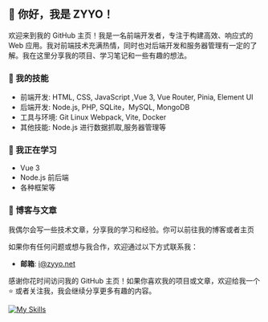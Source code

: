## 👋 你好，我是 ZYYO！
欢迎来到我的 GitHub 主页！我是一名前端开发者，专注于构建高效、响应式的 Web 应用。我对前端技术充满热情，同时也对后端开发和服务器管理有一定的了解。我在这里分享我的项目、学习笔记和一些有趣的想法。
### 🚀 我的技能

- 前端开发:  HTML, CSS, JavaScript ,Vue 3, Vue Router, Pinia, Element UI
- 后端开发:  Node.js, PHP, SQLite，MySQL, MongoDB
- 工具与环境: Git Linux Webpack, Vite, Docker
- 其他技能: Node.js 进行数据抓取,服务器管理等

### 🌱 我正在学习
- Vue 3
- Node.js 前后端
- 各种框架等

### 📝 博客与文章

我偶尔会写一些技术文章，分享我的学习和经验。你可以前往我的博客或者主页

如果你有任何问题或想与我合作，欢迎通过以下方式联系我：

- **邮箱**: i@zyyo.net

感谢你花时间访问我的 GitHub 主页！如果你喜欢我的项目或文章，欢迎给我一个 ⭐️ 或者关注我，我会继续分享更多有趣的内容。

 [![My Skills](https://skillicons.dev/icons?perline=20&i=js,html,css,bash,git,yarn,windows,webpack,vite,vscode,ts,tailwind,svg,sqlite,react,postman,pnpm,pinia,php,ps,npm,nodejs,nginx,mysql,md,linux,github,arch,babel,bootstrap,c,cpp,clion,cloudflare,codepen,docker,express)](https://skillicons.dev)

